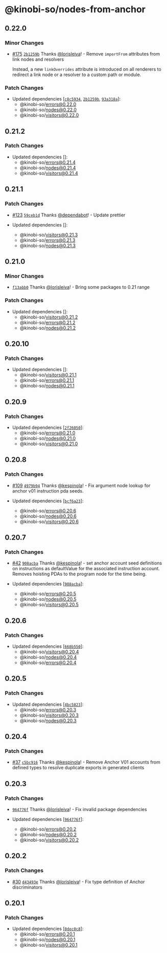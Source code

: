 # @kinobi-so/nodes-from-anchor

## 0.22.0

### Minor Changes

-   [#175](https://github.com/kinobi-so/kinobi/pull/175) [`2b1259b`](https://github.com/kinobi-so/kinobi/commit/2b1259b566aa439ca61c28f7ef72ff9c0817e540) Thanks [@lorisleiva](https://github.com/lorisleiva)! - Remove `importFrom` attributes from link nodes and resolvers

    Instead, a new `linkOverrides` attribute is introduced on all renderers to redirect a link node or a resolver to a custom path or module.

### Patch Changes

-   Updated dependencies [[`c8c5934`](https://github.com/kinobi-so/kinobi/commit/c8c593466294f3ec7dca1fb828254e10aa312925), [`2b1259b`](https://github.com/kinobi-so/kinobi/commit/2b1259b566aa439ca61c28f7ef72ff9c0817e540), [`93a318a`](https://github.com/kinobi-so/kinobi/commit/93a318a9b7ee435eb37934b0ab390e160d50968b)]:
    -   @kinobi-so/errors@0.22.0
    -   @kinobi-so/nodes@0.22.0
    -   @kinobi-so/visitors@0.22.0

## 0.21.2

### Patch Changes

-   Updated dependencies []:
    -   @kinobi-so/errors@0.21.4
    -   @kinobi-so/nodes@0.21.4
    -   @kinobi-so/visitors@0.21.4

## 0.21.1

### Patch Changes

-   [#123](https://github.com/kinobi-so/kinobi/pull/123) [`59ceb1d`](https://github.com/kinobi-so/kinobi/commit/59ceb1d7803307b3a1a5e23ea3267934ad87bfc6) Thanks [@dependabot](https://github.com/apps/dependabot)! - Update prettier

-   Updated dependencies []:
    -   @kinobi-so/visitors@0.21.3
    -   @kinobi-so/errors@0.21.3
    -   @kinobi-so/nodes@0.21.3

## 0.21.0

### Minor Changes

-   [`f13abb0`](https://github.com/kinobi-so/kinobi/commit/f13abb01fc4a6fc76fe4566e3f667aab92b43480) Thanks [@lorisleiva](https://github.com/lorisleiva)! - Bring some packages to 0.21 range

### Patch Changes

-   Updated dependencies []:
    -   @kinobi-so/visitors@0.21.2
    -   @kinobi-so/errors@0.21.2
    -   @kinobi-so/nodes@0.21.2

## 0.20.10

### Patch Changes

-   Updated dependencies []:
    -   @kinobi-so/visitors@0.21.1
    -   @kinobi-so/errors@0.21.1
    -   @kinobi-so/nodes@0.21.1

## 0.20.9

### Patch Changes

-   Updated dependencies [[`2f26050`](https://github.com/kinobi-so/kinobi/commit/2f26050ddbcbdefcefbd853e1017a30c94442e1f)]:
    -   @kinobi-so/errors@0.21.0
    -   @kinobi-so/nodes@0.21.0
    -   @kinobi-so/visitors@0.21.0

## 0.20.8

### Patch Changes

-   [#109](https://github.com/kinobi-so/kinobi/pull/109) [`4979b94`](https://github.com/kinobi-so/kinobi/commit/4979b94720465a58538ee61bb1a4a23fd5471511) Thanks [@kespinola](https://github.com/kespinola)! - Fix argument node lookup for anchor v01 instruction pda seeds.

-   Updated dependencies [[`bcf6a23`](https://github.com/kinobi-so/kinobi/commit/bcf6a23fa0e0d1f1a064ea6ddcfc9c092190a51f)]:
    -   @kinobi-so/errors@0.20.6
    -   @kinobi-so/nodes@0.20.6
    -   @kinobi-so/visitors@0.20.6

## 0.20.7

### Patch Changes

-   [#42](https://github.com/kinobi-so/kinobi/pull/42) [`908acba`](https://github.com/kinobi-so/kinobi/commit/908acba99cdb0b761ed79aebf6828e23fde97ef8) Thanks [@kespinola](https://github.com/kespinola)! - set anchor account seed definitions on instructions as defaultValue for the associated instruction account. Removes hoisting PDAs to the program node for the time being.

-   Updated dependencies [[`908acba`](https://github.com/kinobi-so/kinobi/commit/908acba99cdb0b761ed79aebf6828e23fde97ef8)]:
    -   @kinobi-so/errors@0.20.5
    -   @kinobi-so/nodes@0.20.5
    -   @kinobi-so/visitors@0.20.5

## 0.20.6

### Patch Changes

-   Updated dependencies [[`668b550`](https://github.com/kinobi-so/kinobi/commit/668b550aa2172c24ddb3b8751d91e67e94a93fa4)]:
    -   @kinobi-so/visitors@0.20.4
    -   @kinobi-so/nodes@0.20.4
    -   @kinobi-so/errors@0.20.4

## 0.20.5

### Patch Changes

-   Updated dependencies [[`4bc5823`](https://github.com/kinobi-so/kinobi/commit/4bc5823377824198bd5a6432d16333b2cb1d8b8c)]:
    -   @kinobi-so/errors@0.20.3
    -   @kinobi-so/visitors@0.20.3
    -   @kinobi-so/nodes@0.20.3

## 0.20.4

### Patch Changes

-   [#37](https://github.com/kinobi-so/kinobi/pull/37) [`c5bc916`](https://github.com/kinobi-so/kinobi/commit/c5bc91609b5cb16caec13214bbe7a39e74e8d52c) Thanks [@kespinola](https://github.com/kespinola)! - Remove Anchor V01 accounts from defined types to resolve duplicate exports in generated clients

## 0.20.3

### Patch Changes

-   [`964776f`](https://github.com/kinobi-so/kinobi/commit/964776fe73402c236d334032821013674c3b1a5e) Thanks [@lorisleiva](https://github.com/lorisleiva)! - Fix invalid package dependencies

-   Updated dependencies [[`964776f`](https://github.com/kinobi-so/kinobi/commit/964776fe73402c236d334032821013674c3b1a5e)]:
    -   @kinobi-so/errors@0.20.2
    -   @kinobi-so/nodes@0.20.2
    -   @kinobi-so/visitors@0.20.2

## 0.20.2

### Patch Changes

-   [#30](https://github.com/kinobi-so/kinobi/pull/30) [`d43493e`](https://github.com/kinobi-so/kinobi/commit/d43493e0e42c4b1064c174050a91e71c4d28e252) Thanks [@lorisleiva](https://github.com/lorisleiva)! - Fix type definition of Anchor discriminators

## 0.20.1

### Patch Changes

-   Updated dependencies [[`0dec0c8`](https://github.com/kinobi-so/kinobi/commit/0dec0c8fff5e80fafc964416058e4ddf1db2bda0)]:
    -   @kinobi-so/errors@0.20.1
    -   @kinobi-so/nodes@0.20.1
    -   @kinobi-so/visitors@0.20.1
